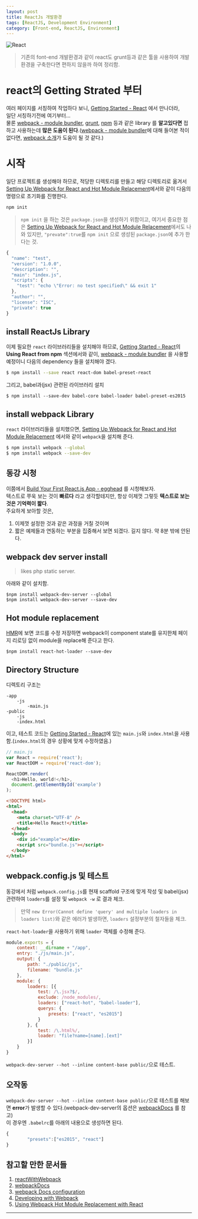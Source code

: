 ```yaml
---
layout: post
title: ReactJs 개발환경
tags: [ReactJS, Development Environment]
category: [Front-end, ReactJS, Environment]
---
```


![React](https://facebook.github.io/react/img/logo.svg)

> 기존의 font-end 개발환경과 같이 react도 grunt등과 같은 툴을 사용하여 개발 환경을 구축한다면 편하지 않을까 하여 정리함. 

# react의 Getting Strated 부터 
여러 페이지를 서칭하여 작업하다 보니, [Getting Started - React] 에서 만나더라,  
일단 서칭하기전에 여기부터...  
물론 [webpack - module bundler], [grunt], [npm] 등과 같은 library 를 __알고있다면__ 접하고 사용하는데 **많은 도움이 된다**.([webpack - module bundler]에 대해 들어본 적이 없다면, [webpack 소개]가 도움이 될 것 같다.)  

# 시작  
일단 프로젝트를 생성해야 하므로, 적당한 디렉토리를 만들고 해당 디렉토리로 옮겨서 [Setting Up Webpack for React and Hot Module Relacement]에서와 같이 다음의 명령으로 초기화를 진행한다. 

~~~bash
npm init
~~~

> `npm init` 을 하는 것은 `package.json`을 생성하기 위함이고, 여기서 중요한 점은 [Setting Up Webpack for React and Hot Module Relacement]에서도 나와 있지만, `"prevate":true`를 `npm init` 으로 생성된 `package.json`에 추가 한다는 것.  

~~~javascript
{
  "name": "test",
  "version": "1.0.0",
  "description": "",
  "main": "index.js",
  "scripts": {
    "test": "echo \"Error: no test specified\" && exit 1"
  },
  "author": "",
  "license": "ISC",
  "private": true
}
~~~

## install ReactJs Library
이제 필요한 `react` 라이브러리들을 설치해야 하므로, [Getting Started - React]의 **Using React from npm** 섹션에서와 같이, [webpack - module bundler] 을 사용할 예정이니 다음의 dependency 들을 설치해야 겠다. 

~~~bash
$ npm install --save react react-dom babel-preset-react
~~~

그리고, babel과(jsx) 관련된 라이브러리 설치
~~~shell
$ npm install --save-dev babel-core babel-loader babel-preset-es2015
~~~


## install webpack Library
`react` 라이브러리들을 설치했으면, [Setting Up Webpack for React and Hot Module Relacement] 에서와 같이 `webpack`을 설치해 준다.  

~~~bash
$ npm install webpack --global
$ npm install webpack --save-dev
~~~



## 동강 시청
이쯤에서 [Build Your First React.js App - egghead] 를 시청해보자.  
텍스트로 쭈욱 보는 것이 **빠르다** 라고 생각할테지만, 항상 이제껏 그렇듯 **텍스트로 보는것은 기억력이 짧다**.  
주요하게 보아할 것은, 

1. 이제껏 설정한 것과 같은 과정을 거칠 것이며
2. 짧은 예제들과 연동하는 부분을 집중해서 보면 되겠다. 길지 않다. 약 8분 밖에 안된다. 

## webpack dev server install
> likes php static server.

아래와 같이 설치함.

~~~shell
$npm install webpack-dev-server --global
$npm install webpack-dev-server --save-dev
~~~

## Hot module replacement
[HMR]에 보면 코드를 수정 저장하면 webpack이 component state를 유지한체 페이지 리로딩 없이 module을 replace해 준다고 한다.  

~~~shell
$npm install react-hot-loader --save-dev
~~~

## Directory Structure
디렉토리 구조는 

~~~
-app
    -js
        -main.js
-public
    -js
    -index.html

~~~

이고, 테스트 코드는 [Getting Started - React]에 있는 `main.js`와 `index.html`을 사용함.(`index.html`의 경우 상황에 맞게 수정하였음.)

~~~javascript 
// main.js
var React = require('react');
var ReactDOM = require('react-dom');

ReactDOM.render(
  <h1>Hello, world!</h1>,
  document.getElementById('example')
);
~~~

~~~html
<!DOCTYPE html>
<html>
  <head>
    <meta charset="UTF-8" />
    <title>Hello React!</title>
  </head>
  <body>
    <div id="example"></div>
    <script src="bundle.js"></script>    
  </body>
</html>
~~~

## webpack.config.js 및 테스트 
동강에서 처럼 `webpack.config.js`를 현재 scaffold 구조에 맞게 작성 및 babel(jsx) 관련하여 `loaders`를 설정 및 `webpack -w` 로 결과 체크.

>만약 `new Error(Cannot define 'query' and multiple loaders in loaders list)`와 같은 에러가 발생하면, `loaders` 설정부분의 철자들을 체크.

`react-hot-loader`을 사용하기 위해 `loader` 객체를 수정해 준다. 

~~~javascript
module.exports = {
    context: __dirname + "/app",
    entry: "./js/main.js",
    output: {
        path: "./public/js",
        filename: "bundle.js"
    },
    module: {
        loaders: [{
            test: /\.jsx?$/,
            exclude: /node_modules/,
            loaders: ["react-hot", "babel-loader"],
            querys: {
                presets: ["react", "es2015"]
            }
        }, {
            test: /\.html%/,
            loader: "file?name=[name].[ext]"
        }]
    }
}
~~~

`webpack-dev-server --hot --inline content-base public/`으로 테스트.  

## 오작동
`webpack-dev-server --hot --inline content-base public/`으로 테스트를 해보면 **error**가 발생할 수 있다.(webpack-dev-server의 옵션은 [webpackDocs] 를 참고)  
이 경우엔 `.babelrc`를 아래의 내용으로 생성하면 된다.  

~~~javascript
{
        "presets":["es2015", "react"]
}
~~~

## 참고할 만한 문서들

1. [reactWithWebpack]
1. [webpackDocs]
1. [webpack Docs configuration]
1. [Developing with Webpack]
1. [Using Webpack Hot Module Replacement with React]
 

----
[Getting Started - React]: https://facebook.github.io/react/docs/getting-started.html  "Getting Started"  
[npm]: https://www.npmjs.com/  "node package manager"  
[grunt]: http://gruntjs.com/getting-started  "Getting started"  
[webpack - module bundler]: https://webpack.github.io  "webpack module bundler"  
[Setting Up Webpack for React and Hot Module Relacement]: https://robots.thoughtbot.com/setting-up-webpack-for-react-and-hot-module-replacement  "Setting Up Webpack for React and Hot Module Replacement"  
[webpackKor]: http://yourakmoon.blogspot.kr/2015/06/react-js-hot-module-replacement-webpack.html  "React js 와 Hot Module Replacement 를 위한 Webpack 세팅"  
[HMR]: http://webpack.github.io/docs/hot-module-replacement-with-webpack.html   "HOT MODULE REPLACEMENT WITH WEBPACK"    
[webpack 소개]: http://blog.hckrmn.net/2016/02/05/webpack-%EC%86%8C%EA%B0%9C/  "Webpack 소개"  
[reactWithWebpack]: http://jslog.com/2014/10/02/react-with-webpack-part-1/  "React with webpack"  
[Build Your First React.js App - egghead]: https://egghead.io/lessons/react-building-a-react-js-app-up-and-running-with-react-and-webpack "Build Your First React.js App"  
[Babelify]: http://easyreactbook.com/blog/react-fundamentals-configuring-browserify-babelify-and-react  "React Fundamentals: Configuring Browserify Babelify and React"  
[syntaxError]: http://stackoverflow.com/questions/33460420/babel-loader-jsx-syntaxerror-unexpected-token  "babel-loader jsx SyntaxError: Unexpected token"  
[webpackDocs]: https://github.com/webpack/docs/wiki/webpack-dev-server "webpack/docs"  
[webpack Docs configuration]:https://github.com/webpack/docs/wiki/configuration "configuration"   
[Developing with Webpack]: http://survivejs.com/webpack_react/developing_with_webpack/ "Developing with webpack"  
[Using Webpack Hot Module Replacement with React]:http://matthewlehner.net/react-hot-module-replacement-with-webpack/ "Using Webpack Hot Module Replacement with React"




